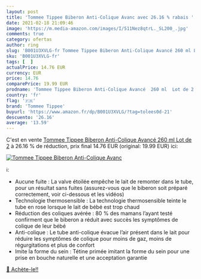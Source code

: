 ```yaml
---
layout: post
title: 'Tommee Tippee Biberon Anti-Colique Avanc avec 26.16 % rabais '
date: 2021-02-18 21:09:46
image: 'https://m.media-amazon.com/images/I/511Nez8qtrL._SL200_.jpg'
comments: true
category: ofertas
author: ring
slug: 'B001U3XVLG-fr Tommee Tippee Biberon Anti-Colique Avancé 260 ml Lot de 2'
sku: 'B001U3XVLG-fr'
tags: [  ]
actualPrice: 14.76 EUR
currency: EUR
price: 14.76
comparePrice: 19.99 EUR
prodname: 'Tommee Tippee Biberon Anti-Colique Avancé  260 ml  Lot de 2'
country: 'fr'
flag: '🇫🇷'
brand: 'Tommee Tippee'
buyurl: 'https://www.amazon.fr/dp/B001U3XVLG/?tag=tolees0d-21'
descuento: '26.16'
average: '13.59'
---
```


C'est en vente [Tommee Tippee Biberon Anti-Colique Avancé  260 ml  Lot de 2](https://www.amazon.fr/dp/B001U3XVLG/?tag=tolees0d-21)  à  26.16 % de réduction, prix final  14.76 EUR (original: 19.99 EUR) ici:

[![Tommee Tippee Biberon Anti-Colique Avanc](https://m.media-amazon.com/images/I/511Nez8qtrL._SL200_.jpg)](https://www.amazon.fr/dp/B001U3XVLG/?tag=tolees0d-21)

ℹ️:

- Aucune fuite : La valve étoilée empêche le lait de remonter dans le tube, pour un résultat sans fuites (assurez-vous que le biberon soit préparé correctement, voir ci-dessous et les vidéos)
- Technologie thermosensible : La technologie thermosensible teinte le tube en rose lorsque le lait de bébé est trop chaud
- Réduction des coliques avérée : 80 % des mamans l’ayant testé confirment que le biberon a réduit avec succès les symptômes de colique de leur bébé
- Anti-colique : Le tube anti-colique évacue l’air présent dans le lait pour réduire les symptômes de colique pour moins de gaz, moins de régurgitations et plus de confort
- Imite la forme du sein : Tétine primée imitant la forme du sein pour une prise en bouche naturelle et une acceptation garantie

[🛒 Achète-le!!](https://www.amazon.fr/dp/B001U3XVLG/?tag=tolees0d-21)
